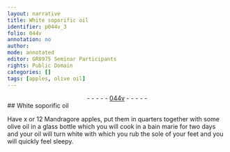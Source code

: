 ```yaml
---
layout: narrative
title: White soporific oil
identifier: p044v_3
folio: 044v
annotation: no
author:
mode: annotated
editor: GR8975 Seminar Participants
rights: Public Domain
categories: []
tags: [apples, olive oil]
---
```


 <div class="folio" align="center">- - - - - <a href="http://gallica.bnf.fr/ark:/12148/btv1b10500001g/f94.image" target="_blank">044v</a> - - - - - </div>   
## White soporific oil

 
Have x or 12 Mandragore <span class="material">apples</span>, put them in quarters together with some <span class="material">olive oil</span> in a <span class="tool">glass bottle</span> which you will cook in a <span class="tool">bain marie</span> for two days and your oil will turn white with which you rub the sole of your feet and you will quickly feel sleepy.
 